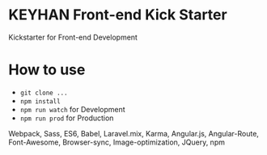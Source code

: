# KEYHAN Front-end Kick Starter
Kickstarter for Front-end Development

# How to use

- `git clone ...`
- `npm install`
- `npm run watch` for Development
- `npm run prod` for Production


Webpack, Sass, ES6, Babel, Laravel.mix, Karma, Angular.js, Angular-Route, Font-Awesome, Browser-sync, Image-optimization, JQuery, npm